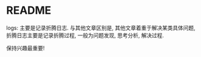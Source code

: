 
# README

logs: 主要是记录折腾日志. 与其他文章区别是, 其他文章着重于解决某类具体问题, 折腾日志主要是记录折腾过程, 一般为问题发现, 思考分析, 解决过程.

保持兴趣最重要!